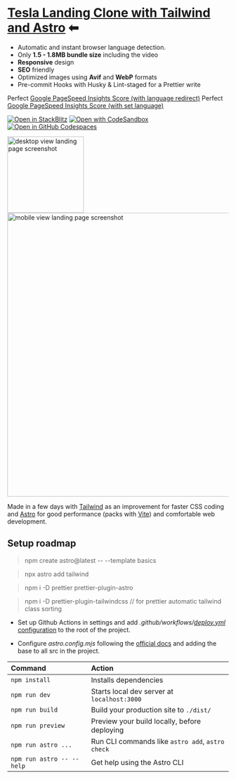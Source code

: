 # [Tesla Landing Clone with Tailwind and Astro](https://ferranjs.github.io/tasle/) ⬅

- Automatic and instant browser language detection.
- Only **1.5 - 1.8MB bundle size** including the video
- **Responsive** design
- **SEO** friendly
- Optimized images using **Avif** and **WebP** formats
- Pre-commit Hooks with Husky & Lint-staged for a Prettier write

Perfect [Google PageSpeed Insights Score (with language redirect)](https://pagespeed.web.dev/analysis/https-ferranjs-github-io-tasle/40aculfyoo?form_factor=mobile)
Perfect [Google PageSpeed Insights Score (with set language)](https://pagespeed.web.dev/analysis/https-ferranjs-github-io-tasle-en-usa/nmazm3ch5i?form_factor=mobile)

[![Open in StackBlitz](https://developer.stackblitz.com/img/open_in_stackblitz.svg)](https://stackblitz.com/github/ferranJS/tasle)
[![Open with CodeSandbox](https://assets.codesandbox.io/github/button-edit-lime.svg)](https://codesandbox.io/p/sandbox/github/ferranJS/tasle)
[![Open in GitHub Codespaces](https://github.com/codespaces/badge.svg)](https://codespaces.new/ferranJS/tasle?devcontainer_path=.devcontainer/basics/devcontainer.json)

<p float="left">
  <a href="https://ferranjs.github.io/tasle">
    <img src="https://github.com/ferranJS/tasle/blob/main/public/landing-screenshot-2.gif" width="174px" alt="desktop view landing page screenshot">
  </a>
  <a href="https://ferranjs.github.io/tasle">
    <img src="https://github.com/ferranJS/tasle/blob/main/public/landing-screenshot.gif" width="647px" alt="mobile view landing page screenshot">
  </a>
</p>

Made in a few days with [Tailwind](https://tailwindcss.com/) as an improvement for faster CSS coding and [Astro](https://astro.build/) for good performance (packs with [Vite](https://vitejs.dev/)) and comfortable web development.

## Setup roadmap

> npm create astro@latest -- --template basics

> npx astro add tailwind

> npm i -D prettier prettier-plugin-astro

> npm i -D prettier-plugin-tailwindcss // for prettier automatic tailwind class sorting

- Set up Github Actions in settings and add _.github/workflows/_[_deploy.yml_ configuration](https://github.com/ferranJS/tasle/blob/main/.github/workflows/deploy.yml) to the root of the project.

- Configure _astro.config.mjs_ following the [official docs](https://docs.astro.build/en/guides/deploy/github/) and adding the base to all src in the project.


| Command                   | Action                                           |
| :------------------------ | :----------------------------------------------- |
| `npm install`             | Installs dependencies                            |
| `npm run dev`             | Starts local dev server at `localhost:3000`      |
| `npm run build`           | Build your production site to `./dist/`          |
| `npm run preview`         | Preview your build locally, before deploying     |
| `npm run astro ...`       | Run CLI commands like `astro add`, `astro check` |
| `npm run astro -- --help` | Get help using the Astro CLI                     |
